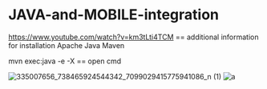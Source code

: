# JAVA-and-MOBILE-integration



https://www.youtube.com/watch?v=km3tLti4TCM == additional information for installation  Apache Java Maven


mvn exec:java -e -X  == open cmd


![335007656_738465924544342_7099029415775941086_n (1)](https://user-images.githubusercontent.com/105678913/224465329-dfce77db-258b-4027-b246-355adfccd9eb.jpg)
![a](https://user-images.githubusercontent.com/105678913/224465331-d3fee56f-1a5c-419e-b35a-787378626d2f.jpg)
